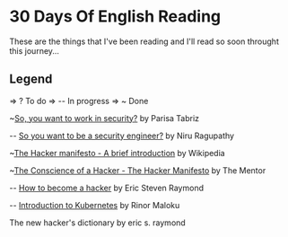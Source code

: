 # 30 Days Of English Reading
These are the things that I've been reading and I'll read so soon throught this journey...

## Legend
=> ? To do
=> -- In progress
=> ~ Done


~[So, you want to work in security?](https://medium.freecodecamp.org/so-you-want-to-work-in-security-bc6c10157d23) by Parisa Tabriz

-- [So you want to be a security engineer?](https://medium.com/@niruragu/so-you-want-to-be-a-security-engineer-d8775976afb7) by Niru Ragupathy

~[The Hacker manifesto - A brief introduction](https://en.wikipedia.org/wiki/Hacker_Manifesto) by Wikipedia

~[The Conscience of a Hacker - The Hacker Manifesto](https://archive.org/stream/The_Conscience_of_a_Hacker/hackersmanifesto.txt) by The Mentor

-- [How to become a hacker](http://www.catb.org/esr/faqs/hacker-howto.html) by Eric Steven Raymond

-- [Introduction to Kubernetes](https://medium.freecodecamp.org/learn-kubernetes-in-under-3-hours-a-detailed-guide-to-orchestrating-containers-114ff420e882) by Rinor Maloku

The new hacker's dictionary by eric s. raymond
